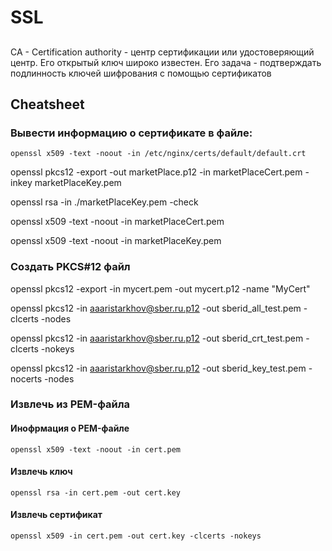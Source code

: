 # SSL

##

CA - Certification authority - центр сертификации или удостоверяющий центр. Его открытый ключ широко известен. Его задача - подтверждать подлинность ключей шифрования с помощью сертификатов

## Cheatsheet

### Вывести информацию о сертификате в файле:

```shell
openssl x509 -text -noout -in /etc/nginx/certs/default/default.crt
```

openssl pkcs12 -export -out marketPlace.p12 -in marketPlaceCert.pem -inkey marketPlaceKey.pem

openssl rsa -in ./marketPlaceKey.pem -check

openssl x509 -text -noout -in  marketPlaceCert.pem

openssl x509 -text -noout -in  marketPlaceKey.pem


### Создать PKCS#12 файл

openssl pkcs12 -export -in mycert.pem -out mycert.p12 -name "MyCert"

openssl pkcs12 -in aaaristarkhov@sber.ru.p12 -out sberid_all_test.pem -clcerts -nodes

openssl pkcs12 -in aaaristarkhov@sber.ru.p12 -out sberid_crt_test.pem -clcerts -nokeys

openssl pkcs12 -in aaaristarkhov@sber.ru.p12 -out sberid_key_test.pem -nocerts -nodes

### Извлечь из PEM-файла

#### Инофрмация о PEM-файле

```
openssl x509 -text -noout -in cert.pem
```

#### Извлечь ключ
```
openssl rsa -in cert.pem -out cert.key
```

#### Извлечь сертификат

```
openssl x509 -in cert.pem -out cert.key -clcerts -nokeys
```
